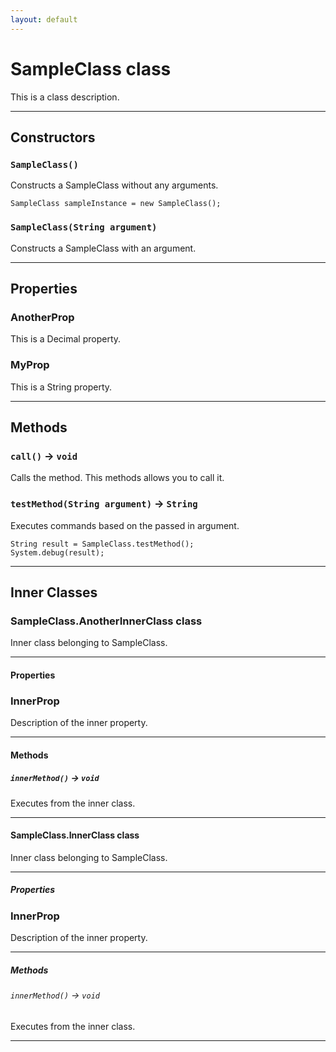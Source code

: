 ```yaml
---
layout: default
---
```


# SampleClass class

This is a class description.

---

## Constructors

### `SampleClass()`

Constructs a SampleClass without any arguments.

```<pre>
SampleClass sampleInstance = new SampleClass();
```

### `SampleClass(String argument)`

Constructs a SampleClass with an argument.

---

## Properties

### AnotherProp

This is a Decimal property.

### MyProp

This is a String property.

---

## Methods

### `call()` → `void`

Calls the method. This methods allows you to call it.

### `testMethod(String argument)` → `String`

Executes commands based on the passed in argument.

```<pre>
String result = SampleClass.testMethod();
System.debug(result);
```

---

## Inner Classes

### SampleClass.AnotherInnerClass class

Inner class belonging to SampleClass.

---

#### Properties

### InnerProp

Description of the inner property.

---

#### Methods

##### `innerMethod()` → `void`

Executes from the inner class.

---

#### SampleClass.InnerClass class

Inner class belonging to SampleClass.

---

##### Properties

### InnerProp

Description of the inner property.

---

##### Methods

###### `innerMethod()` → `void`

Executes from the inner class.

---
